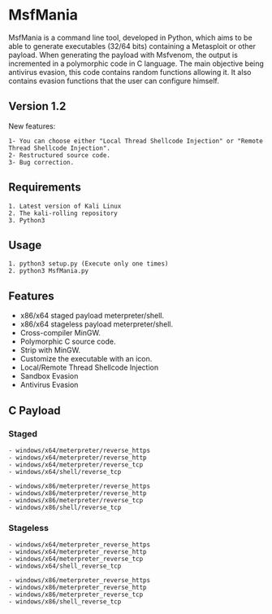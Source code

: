 # MsfMania

MsfMania is a command line tool, developed in Python, which aims to be able to generate executables (32/64 bits) containing a Metasploit or other payload. 
When generating the payload with Msfvenom, the output is incremented in a polymorphic code in C language. 
The main objective being antivirus evasion, this code contains random functions allowing it. 
It also contains evasion functions that the user can configure himself.

## Version 1.2
New features:
```
1- You can choose either "Local Thread Shellcode Injection" or "Remote Thread Shellcode Injection".
2- Restructured source code.
3- Bug correction.
```

## Requirements
```
1. Latest version of Kali Linux
2. The kali-rolling repository
3. Python3
```

## Usage
```
1. python3 setup.py (Execute only one times)
2. python3 MsfMania.py
```

## Features
- x86/x64 staged payload meterpreter/shell.
- x86/x64 stageless payload meterpreter/shell.
- Cross-compiler MinGW.
- Polymorphic C source code.
- Strip with MinGW.
- Customize the executable with an icon.
- Local/Remote Thread Shellcode Injection
- Sandbox Evasion 
- Antivirus Evasion

## C Payload
### Staged
```
- windows/x64/meterpreter/reverse_https 
- windows/x64/meterpreter/reverse_http
- windows/x64/meterpreter/reverse_tcp
- windows/x64/shell/reverse_tcp

- windows/x86/meterpreter/reverse_https 
- windows/x86/meterpreter/reverse_http
- windows/x86/meterpreter/reverse_tcp
- windows/x86/shell/reverse_tcp
```
### Stageless
```
- windows/x64/meterpreter_reverse_https
- windows/x64/meterpreter_reverse_http
- windows/x64/meterpreter_reverse_tcp 
- windows/x64/shell_reverse_tcp

- windows/x86/meterpreter_reverse_https 
- windows/x86/meterpreter_reverse_http
- windows/x86/meterpreter_reverse_tcp
- windows/x86/shell_reverse_tcp
```
